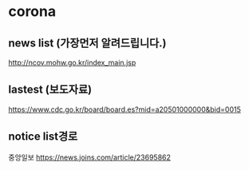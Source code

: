 # corona

## news list (가장먼저 알려드립니다.)
http://ncov.mohw.go.kr/index_main.jsp

## lastest (보도자료)
https://www.cdc.go.kr/board/board.es?mid=a20501000000&bid=0015

## notice list경로
중앙일보
https://news.joins.com/article/23695862
